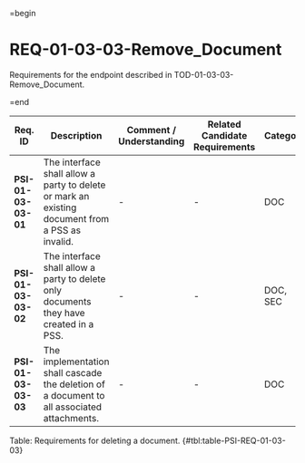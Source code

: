 =begin

# REQ-01-03-03-Remove_Document

Requirements for the endpoint described in TOD-01-03-03-Remove_Document.

=end

| Req. ID                        | Description                         | Comment / Understanding                  | Related Candidate Requirements | Category                       |
| ------------------------------ | ----------------------------------- | ---------------------------------------- | ------------------------------ | ------------------------------ |
| __PSI-01-03-03-01__ | The interface shall allow a party to delete or mark an existing document from a PSS as invalid. | -                       | -                              | DOC      |
| __PSI-01-03-03-02__ | The interface shall allow a party to delete only documents they have created in a PSS.          | -                       | -                              | DOC, SEC |
| __PSI-01-03-03-03__ | The implementation shall cascade the deletion of a document to all associated attachments.      | -                       | -                              | DOC      |

Table: Requirements for deleting a document. {#tbl:table-PSI-REQ-01-03-03}
